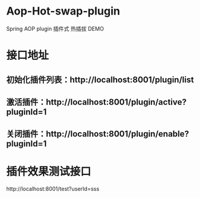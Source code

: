 # Aop-Hot-swap-plugin
Spring AOP plugin 插件式 热插拔 DEMO

# 接口地址
## 初始化插件列表：http://localhost:8001/plugin/list
## 激活插件：http://localhost:8001/plugin/active?pluginId=1
## 关闭插件：http://localhost:8001/plugin/enable?pluginId=1

# 插件效果测试接口
http://localhost:8001/test?userId=sss
